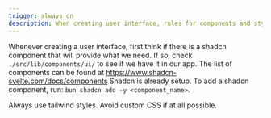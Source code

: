 ```yaml
---
trigger: always_on
description: When creating user interface, rules for components and style
---
```


Whenever creating a user interface, first think if there is a shadcn component that will provide what we need. If so, check `./src/lib/components/ui/` to see if we have it in our app. The list of components can be found at https://www.shadcn-svelte.com/docs/components
Shadcn is already setup. To add a shadcn component, run: 
`bun shadcn add -y <component_name>`.

Always use tailwind styles. Avoid custom CSS if at all possible.